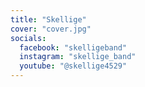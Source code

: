 ```yaml
---
title: "Skellige"
cover: "cover.jpg"
socials:
  facebook: "skelligeband"
  instagram: "skellige_band"
  youtube: "@skellige4529"
---
```

